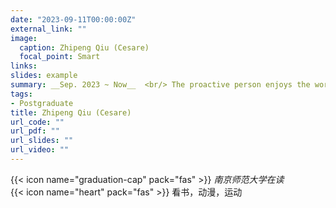 ```yaml
---
date: "2023-09-11T00:00:00Z"
external_link: ""
image:
  caption: Zhipeng Qiu (Cesare)
  focal_point: Smart
links: 
slides: example
summary: __Sep. 2023 ~ Now__  <br/> The proactive person enjoys the world first.
tags:
- Postgraduate
title: Zhipeng Qiu (Cesare)
url_code: ""
url_pdf: ""
url_slides: ""
url_video: ""
---
```



{{< icon name="graduation-cap" pack="fas" >}} _南京师范大学在读_  
{{< icon name="heart" pack="fas" >}} 看书，动漫，运动

